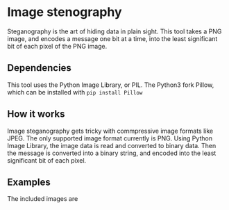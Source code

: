 # Image stenography

Steganography is the art of hiding data in plain sight. This tool takes a PNG
image, and encodes a message one bit at a time, into the least significant bit
of each pixel of the PNG image.

## Dependencies

This tool uses the Python Image Library, or PIL. The Python3 fork Pillow, which
can be installed with `pip install Pillow`

## How it works

Image steganography gets tricky with commpressive image formats like JPEG. The
only supported image format currently is PNG. Using Python Image Library,  the
image data is read and converted to binary data. Then the message is converted
into a binary string, and encoded into the least significant bit of each pixel.

## Examples

The included images are 
